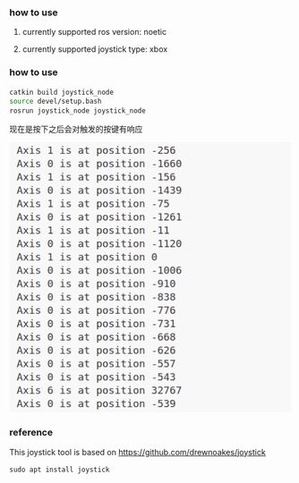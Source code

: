 
### how to use

1. currently supported ros version:
noetic

2. currently supported joystick type:
xbox 

### how to use
```bash
catkin build joystick_node
source devel/setup.bash
rosrun joystick_node joystick_node
```


现在是按下之后会对触发的按键有响应

![alt text](image.png)

### reference
This joystick tool is based on https://github.com/drewnoakes/joystick

```
sudo apt install joystick
```